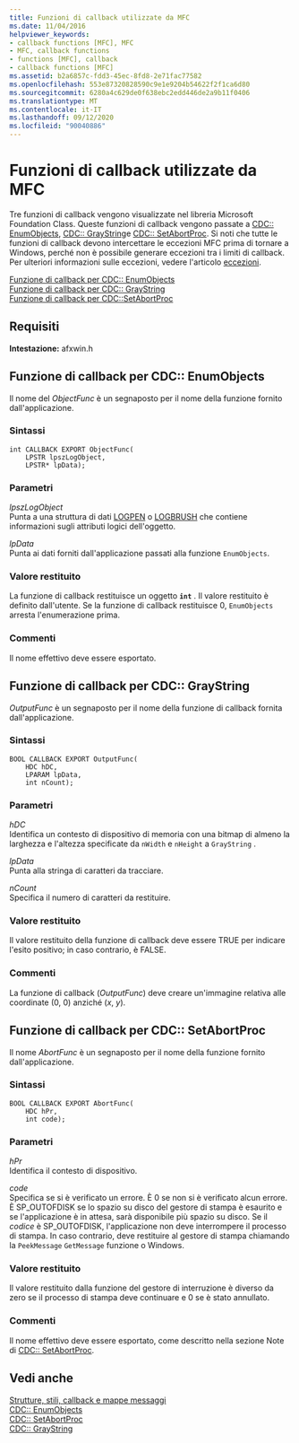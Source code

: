 ```yaml
---
title: Funzioni di callback utilizzate da MFC
ms.date: 11/04/2016
helpviewer_keywords:
- callback functions [MFC], MFC
- MFC, callback functions
- functions [MFC], callback
- callback functions [MFC]
ms.assetid: b2a6857c-fdd3-45ec-8fd8-2e71fac77582
ms.openlocfilehash: 553e87320828590c9e1e9204b54622f2f1ca6d80
ms.sourcegitcommit: 6280a4c629de0f638ebc2edd446de2a9b11f0406
ms.translationtype: MT
ms.contentlocale: it-IT
ms.lasthandoff: 09/12/2020
ms.locfileid: "90040886"
---
```

# <a name="callback-functions-used-by-mfc"></a>Funzioni di callback utilizzate da MFC

Tre funzioni di callback vengono visualizzate nel libreria Microsoft Foundation Class. Queste funzioni di callback vengono passate a [CDC:: EnumObjects](../../mfc/reference/cdc-class.md#enumobjects), [CDC:: GrayString](../../mfc/reference/cdc-class.md#graystring)e [CDC:: SetAbortProc](../../mfc/reference/cdc-class.md#setabortproc). Si noti che tutte le funzioni di callback devono intercettare le eccezioni MFC prima di tornare a Windows, perché non è possibile generare eccezioni tra i limiti di callback. Per ulteriori informazioni sulle eccezioni, vedere l'articolo [eccezioni](../../mfc/exception-handling-in-mfc.md).

[Funzione di callback per CDC:: EnumObjects](#enum_objects)\
[Funzione di callback per CDC:: GrayString](#graystring)\
[Funzione di callback per CDC::SetAbortProc](#setabortproc)

## <a name="requirements"></a>Requisiti

**Intestazione:** afxwin.h

## <a name="callback-function-for-cdcenumobjects"></a><a name="enum_objects"></a> Funzione di callback per CDC:: EnumObjects

Il nome del *ObjectFunc* è un segnaposto per il nome della funzione fornito dall'applicazione.

### <a name="syntax"></a>Sintassi

```
int CALLBACK EXPORT ObjectFunc(
    LPSTR lpszLogObject,
    LPSTR* lpData);
```

### <a name="parameters"></a>Parametri

*lpszLogObject*<br/>
Punta a una struttura di dati [LOGPEN](/windows/win32/api/Wingdi/ns-wingdi-logpen) o [LOGBRUSH](/windows/win32/api/wingdi/ns-wingdi-logbrush) che contiene informazioni sugli attributi logici dell'oggetto.

*lpData*<br/>
Punta ai dati forniti dall'applicazione passati alla funzione `EnumObjects`.

### <a name="return-value"></a>Valore restituito

La funzione di callback restituisce un oggetto **`int`** . Il valore restituito è definito dall'utente. Se la funzione di callback restituisce 0, `EnumObjects` arresta l'enumerazione prima.

### <a name="remarks"></a>Commenti

Il nome effettivo deve essere esportato.

## <a name="callback-function-for-cdcgraystring"></a><a name="graystring"></a> Funzione di callback per CDC:: GrayString

*OutputFunc* è un segnaposto per il nome della funzione di callback fornita dall'applicazione.

### <a name="syntax"></a>Sintassi

```
BOOL CALLBACK EXPORT OutputFunc(
    HDC hDC,
    LPARAM lpData,
    int nCount);
```

### <a name="parameters"></a>Parametri

*hDC*<br/>
Identifica un contesto di dispositivo di memoria con una bitmap di almeno la larghezza e l'altezza specificate da `nWidth` e `nHeight` a `GrayString` .

*lpData*<br/>
Punta alla stringa di caratteri da tracciare.

*nCount*<br/>
Specifica il numero di caratteri da restituire.

### <a name="return-value"></a>Valore restituito

Il valore restituito della funzione di callback deve essere TRUE per indicare l'esito positivo; in caso contrario, è FALSE.

### <a name="remarks"></a>Commenti

La funzione di callback (*OutputFunc*) deve creare un'immagine relativa alle coordinate (0, 0) anziché (*x*, *y*).

## <a name="callback-function-for-cdcsetabortproc"></a><a name="setabortproc"></a> Funzione di callback per CDC:: SetAbortProc

Il nome *AbortFunc* è un segnaposto per il nome della funzione fornito dall'applicazione.

### <a name="syntax"></a>Sintassi

```
BOOL CALLBACK EXPORT AbortFunc(
    HDC hPr,
    int code);
```

### <a name="parameters"></a>Parametri

*hPr*<br/>
Identifica il contesto di dispositivo.

*code*<br/>
Specifica se si è verificato un errore. È 0 se non si è verificato alcun errore. È SP_OUTOFDISK se lo spazio su disco del gestore di stampa è esaurito e se l'applicazione è in attesa, sarà disponibile più spazio su disco. Se il *codice* è SP_OUTOFDISK, l'applicazione non deve interrompere il processo di stampa. In caso contrario, deve restituire al gestore di stampa chiamando la `PeekMessage` `GetMessage` funzione o Windows.

### <a name="return-value"></a>Valore restituito

Il valore restituito dalla funzione del gestore di interruzione è diverso da zero se il processo di stampa deve continuare e 0 se è stato annullato.

### <a name="remarks"></a>Commenti

Il nome effettivo deve essere esportato, come descritto nella sezione Note di [CDC:: SetAbortProc](../../mfc/reference/cdc-class.md#setabortproc).

## <a name="see-also"></a>Vedi anche

[Strutture, stili, callback e mappe messaggi](structures-styles-callbacks-and-message-maps.md)<br/>
[CDC:: EnumObjects](../../mfc/reference/cdc-class.md#enumobjects)<br/>
[CDC:: SetAbortProc](../../mfc/reference/cdc-class.md#setabortproc)<br/>
[CDC:: GrayString](../../mfc/reference/cdc-class.md#graystring)
